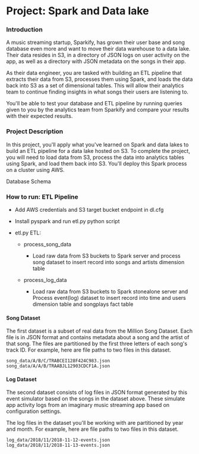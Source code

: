 <h1>Project: Spark and Data lake</h1>


<h3>Introduction</h3>
A music streaming startup, Sparkify, has grown their user base and song database even more and want to move their data warehouse to a data lake. Their data resides in S3, in a directory of JSON logs on user activity on the app, as well as a directory with JSON metadata on the songs in their app.

As their data engineer, you are tasked with building an ETL pipeline that extracts their data from S3, processes them using Spark, and loads the data back into S3 as a set of dimensional tables. This will allow their analytics team to continue finding insights in what songs their users are listening to.

You'll be able to test your database and ETL pipeline by running queries given to you by the analytics team from Sparkify and compare your results with their expected results.


<h3>Project Description</h3>
In this project, you'll apply what you've learned on Spark and data lakes to build an ETL pipeline for a data lake hosted on S3. To complete the project, you will need to load data from S3, process the data into analytics tables using Spark, and load them back into S3. You'll deploy this Spark process on a cluster using AWS.


<h43>Database Schema</h3>



<h3>How to run: ETL Pipeline</h3>

 - Add AWS credentials and S3 target bucket endpoint in dl.cfg
 - Install pyspark and run etl.py python script
 - etl.py ETL:

    - process_song_data

        - Load raw data from S3 buckets to Spark server and process song dataset to insert record into songs and artists dimension table
            
    - process_log_data

        - Load raw data from S3 buckets to Spark stonealone server and Process event(log) dataset to insert record into time and users dimension table and songplays fact table


<h4>Song Dataset</h4>
    
The first dataset is a subset of real data from the Million Song Dataset. Each file is in JSON format and contains metadata about a song and the artist of that song. The files are partitioned by the first three letters of each song's track ID. For example, here are file paths to two files in this dataset.
    
<code>song_data/A/B/C/TRABCEI128F424C983.json song_data/A/A/B/TRAABJL12903CDCF1A.json</code>


<h4>Log Dataset</h4>

The second dataset consists of log files in JSON format generated by this event simulator based on the songs in the dataset above. These simulate app activity logs from an imaginary music streaming app based on configuration settings.

The log files in the dataset you'll be working with are partitioned by year and month. For example, here are file paths to two files in this dataset.
    
    
 <code>log_data/2018/11/2018-11-12-events.json log_data/2018/11/2018-11-13-events.json</code>
     

